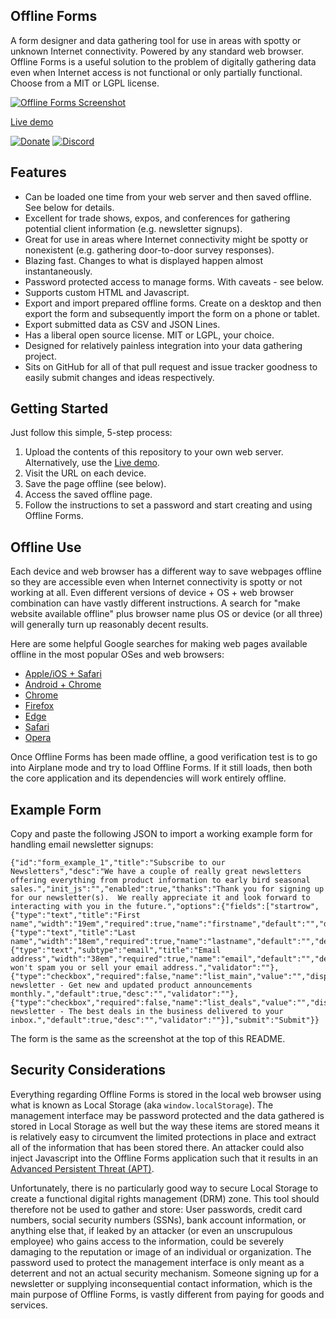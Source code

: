 Offline Forms
-------------

A form designer and data gathering tool for use in areas with spotty or unknown Internet connectivity.  Powered by any standard web browser.  Offline Forms is a useful solution to the problem of digitally gathering data even when Internet access is not functional or only partially functional.  Choose from a MIT or LGPL license.

[![Offline Forms Screenshot](https://user-images.githubusercontent.com/1432111/196460161-52411c41-359c-4fc9-ad37-3153a7986fe5.png)](https://cubiclesoft.com/demos/offline-forms/index.html)

[Live demo](https://cubiclesoft.com/demos/offline-forms/index.html)

[![Donate](https://cubiclesoft.com/res/donate-shield.png)](https://cubiclesoft.com/donate/) [![Discord](https://img.shields.io/discord/777282089980526602?label=chat&logo=discord)](https://cubiclesoft.com/product-support/github/)

Features
--------

* Can be loaded one time from your web server and then saved offline.  See below for details.
* Excellent for trade shows, expos, and conferences for gathering potential client information (e.g. newsletter signups).
* Great for use in areas where Internet connectivity might be spotty or nonexistent (e.g. gathering door-to-door survey responses).
* Blazing fast.  Changes to what is displayed happen almost instantaneously.
* Password protected access to manage forms.  With caveats - see below.
* Supports custom HTML and Javascript.
* Export and import prepared offline forms.  Create on a desktop and then export the form and subsequently import the form on a phone or tablet.
* Export submitted data as CSV and JSON Lines.
* Has a liberal open source license.  MIT or LGPL, your choice.
* Designed for relatively painless integration into your data gathering project.
* Sits on GitHub for all of that pull request and issue tracker goodness to easily submit changes and ideas respectively.

Getting Started
---------------

Just follow this simple, 5-step process:

1. Upload the contents of this repository to your own web server.  Alternatively, use the [Live demo](https://cubiclesoft.com/demos/offline-forms/index.html).
2. Visit the URL on each device.
3. Save the page offline (see below).
4. Access the saved offline page.
5. Follow the instructions to set a password and start creating and using Offline Forms.

Offline Use
-----------

Each device and web browser has a different way to save webpages offline so they are accessible even when Internet connectivity is spotty or not working at all.  Even different versions of device + OS + web browser combination can have vastly different instructions.  A search for "make website available offline" plus browser name plus OS or device (or all three) will generally turn up reasonably decent results.

Here are some helpful Google searches for making web pages available offline in the most popular OSes and web browsers:

* [Apple/iOS + Safari](https://www.google.com/search?q=make+website+available+offline+ios)
* [Android + Chrome](https://www.google.com/search?q=make+website+available+offline+android)
* [Chrome](https://www.google.com/search?q=make+website+available+offline+chrome)
* [Firefox](https://www.google.com/search?q=make+website+available+offline+firefox)
* [Edge](https://www.google.com/search?q=make+website+available+offline+edge)
* [Safari](https://www.google.com/search?q=make+website+available+offline+safari)
* [Opera](https://www.google.com/search?q=make+website+available+offline+opera)

Once Offline Forms has been made offline, a good verification test is to go into Airplane mode and try to load Offline Forms.  If it still loads, then both the core application and its dependencies will work entirely offline.

Example Form
------------

Copy and paste the following JSON to import a working example form for handling email newsletter signups:

```
{"id":"form_example_1","title":"Subscribe to our Newsletters","desc":"We have a couple of really great newsletters offering everything from product information to early bird seasonal sales.","init_js":"","enabled":true,"thanks":"Thank you for signing up for our newsletter(s).  We really appreciate it and look forward to interacting with you in the future.","options":{"fields":["startrow",{"type":"text","title":"First name","width":"19em","required":true,"name":"firstname","default":"","desc":"","validator":""},{"type":"text","title":"Last name","width":"18em","required":true,"name":"lastname","default":"","desc":"","validator":""},"endrow",{"type":"text","subtype":"email","title":"Email address","width":"38em","required":true,"name":"email","default":"","desc":"We won't spam you or sell your email address.","validator":""},{"type":"checkbox","required":false,"name":"list_main","value":"","display":"Main newsletter - Get new and updated product announcements monthly.","default":true,"desc":"","validator":""},{"type":"checkbox","required":false,"name":"list_deals","value":"","display":"Deals newsletter - The best deals in the business delivered to your inbox.","default":true,"desc":"","validator":""}],"submit":"Submit"}}
```

The form is the same as the screenshot at the top of this README.

Security Considerations
-----------------------

Everything regarding Offline Forms is stored in the local web browser using what is known as Local Storage (aka `window.localStorage`).  The management interface may be password protected and the data gathered is stored in Local Storage as well but the way these items are stored means it is relatively easy to circumvent the limited protections in place and extract all of the information that has been stored there.  An attacker could also inject Javascript into the Offline Forms application such that it results in an [Advanced Persistent Threat (APT)](https://en.wikipedia.org/wiki/Advanced_persistent_threat).

Unfortunately, there is no particularly good way to secure Local Storage to create a functional digital rights management (DRM) zone.  This tool should therefore not be used to gather and store:  User passwords, credit card numbers, social security numbers (SSNs), bank account information, or anything else that, if leaked by an attacker (or even an unscrupulous employee) who gains access to the information, could be severely damaging to the reputation or image of an individual or organization.  The password used to protect the management interface is only meant as a deterrent and not an actual security mechanism.  Someone signing up for a newsletter or supplying inconsequential contact information, which is the main purpose of Offline Forms, is vastly different from paying for goods and services.

